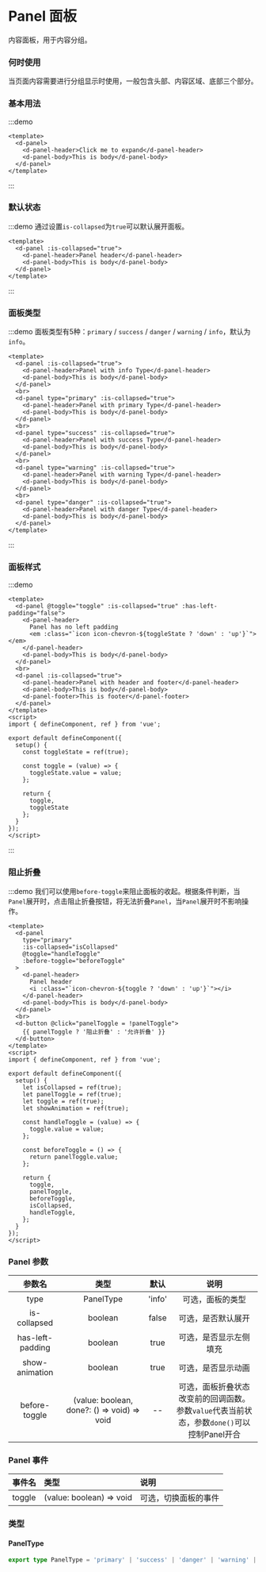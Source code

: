 # Panel 面板

内容面板，用于内容分组。

### 何时使用

当页面内容需要进行分组显示时使用，一般包含头部、内容区域、底部三个部分。

### 基本用法

:::demo

```vue
<template>
  <d-panel>
    <d-panel-header>Click me to expand</d-panel-header>
    <d-panel-body>This is body</d-panel-body>
  </d-panel>
</template>
```

:::

### 默认状态

:::demo 通过设置`is-collapsed`为`true`可以默认展开面板。

```vue
<template>
  <d-panel :is-collapsed="true">
    <d-panel-header>Panel header</d-panel-header>
    <d-panel-body>This is body</d-panel-body>
  </d-panel>
</template>
```

:::

### 面板类型

:::demo 面板类型有5种：`primary` / `success` / `danger` / `warning` / `info`，默认为`info`。

```vue
<template>
  <d-panel :is-collapsed="true">
    <d-panel-header>Panel with info Type</d-panel-header>
    <d-panel-body>This is body</d-panel-body>
  </d-panel>
  <br>
  <d-panel type="primary" :is-collapsed="true">
    <d-panel-header>Panel with primary Type</d-panel-header>
    <d-panel-body>This is body</d-panel-body>
  </d-panel>
  <br>
  <d-panel type="success" :is-collapsed="true">
    <d-panel-header>Panel with success Type</d-panel-header>
    <d-panel-body>This is body</d-panel-body>
  </d-panel>
  <br>
  <d-panel type="warning" :is-collapsed="true">
    <d-panel-header>Panel with warning Type</d-panel-header>
    <d-panel-body>This is body</d-panel-body>
  </d-panel>
  <br>
  <d-panel type="danger" :is-collapsed="true">
    <d-panel-header>Panel with danger Type</d-panel-header>
    <d-panel-body>This is body</d-panel-body>
  </d-panel>
</template>
```

:::

### 面板样式

:::demo

```vue
<template>
  <d-panel @toggle="toggle" :is-collapsed="true" :has-left-padding="false">
    <d-panel-header>
      Panel has no left padding
      <em :class="`icon icon-chevron-${toggleState ? 'down' : 'up'}`"></em>
    </d-panel-header>
    <d-panel-body>This is body</d-panel-body>
  </d-panel>
  <br>
  <d-panel :is-collapsed="true">
    <d-panel-header>Panel with header and footer</d-panel-header>
    <d-panel-body>This is body</d-panel-body>
    <d-panel-footer>This is footer</d-panel-footer>
  </d-panel>
</template>
<script>
import { defineComponent, ref } from 'vue';

export default defineComponent({
  setup() {
    const toggleState = ref(true);

    const toggle = (value) => {
      toggleState.value = value;
    };

    return {
      toggle,
      toggleState
    };
  }
});
</script>
```

:::

### 阻止折叠

:::demo 我们可以使用`before-toggle`来阻止面板的收起。根据条件判断，当`Panel`展开时，点击阻止折叠按钮，将无法折叠`Panel`，当`Panel`展开时不影响操作。

```vue
<template>
  <d-panel
    type="primary"
    :is-collapsed="isCollapsed"
    @toggle="handleToggle"
    :before-toggle="beforeToggle"
  >
    <d-panel-header>
      Panel header
      <i :class="`icon-chevron-${toggle ? 'down' : 'up'}`"></i>
    </d-panel-header>
    <d-panel-body>This is body</d-panel-body>
  </d-panel>
  <br>
  <d-button @click="panelToggle = !panelToggle">
    {{ panelToggle ? '阻止折叠' : '允许折叠' }}
  </d-button>
</template>
<script>
import { defineComponent, ref } from 'vue';

export default defineComponent({
  setup() {
    let isCollapsed = ref(true);
    let panelToggle = ref(true);
    let toggle = ref(true);
    let showAnimation = ref(true);

    const handleToggle = (value) => {
      toggle.value = value;
    };
    
    const beforeToggle = () => {
      return panelToggle.value;
    };

    return {
      toggle,
      panelToggle,
      beforeToggle,
      isCollapsed,
      handleToggle,
    };
  }
});
</script>
```

### Panel 参数

|      参数名      |                    类型                     |  默认  |                                              说明                                              |
| :--------------: | :-----------------------------------------: | :----: | :--------------------------------------------------------------------------------------------: |
|       type       |                  PanelType                  | 'info' |                                        可选，面板的类型                                        |
|   is-collapsed   |                   boolean                   | false  |                                       可选，是否默认展开                                       |
| has-left-padding |                   boolean                   |  true  |                                     可选，是否显示左侧填充                                     |
|  show-animation  |                   boolean                   |  true  |                                       可选，是否显示动画                                       |
|  before-toggle   | (value: boolean, done?: () => void) => void |   --   | 可选，面板折叠状态改变前的回调函数。<br>参数`value`代表当前状态，参数`done()`可以控制Panel开合 |

### Panel 事件

| 事件名 | 类型                     | 说明                 |
| :----- | :----------------------- | :------------------- |
| toggle | (value: boolean) => void | 可选，切换面板的事件 |

### 类型

#### PanelType

```ts
export type PanelType = 'primary' | 'success' | 'danger' | 'warning' | 'info';
```
